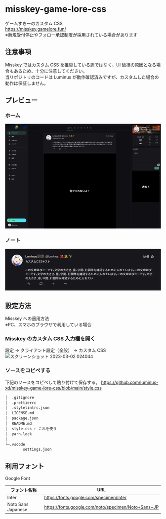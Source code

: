 # misskey-game-lore-css

ゲームすきーのカスタム CSS  
https://misskey.gamelore.fun/  
※新規受付停止やフォロー承認制度が採用されている場合があります

## 注意事項

Misskey ではカスタム CSS を推奨している訳ではなく、UI 破損の原因となる場合もあるため、十分に注意してください。  
当リポジトリのコードは Luminus が動作確認済みですが、カスタムした場合の動作は保証しません。

## プレビュー

### ホーム

![misskey-timeline](/assets/misskey-timeline.webp)

### ノート

![misskey-note](/assets/misskey-note.webp)

## 設定方法

Misskey への適用方法  
※PC、スマホのブラウザで利用している場合

### Misskey のカスタム CSS 入力欄を開く

設定 → クライアント設定（全般） → カスタム CSS
![スクリーンショット 2023-03-02 024044](https://i.imgur.com/F8FvWRx.png)

### ソースをコピペする

下記のソースをコピペして貼り付けて保存する。
https://github.com/luminus-xd/misskey-game-lore-css/blob/main/style.css

```bash
│  .gitignore
│  .prettierrc
│  .stylelintrc.json
│  LICENSE.md
│  package.json
│  README.md
│  style.css ← これを使う
│  yarn.lock
│
└─.vscode
        settings.json
```

## 利用フォント

Google Font

| フォント名称       | URL                                                 |
| ------------------ | --------------------------------------------------- |
| Inter              | https://fonts.google.com/specimen/Inter             |
| Noto Sans Japanese | https://fonts.google.com/noto/specimen/Noto+Sans+JP |
